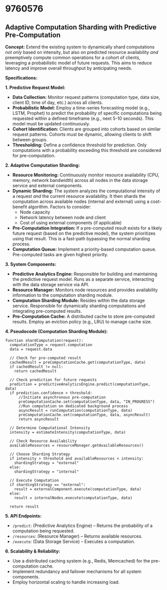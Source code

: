 # 9760576

## Adaptive Computation Sharding with Predictive Pre-Computation

**Concept:** Extend the existing system to dynamically shard computations *not only* based on intensity, but also on predicted resource availability *and* preemptively compute common operations for a cohort of clients, leveraging a probabilistic model of future requests. This aims to reduce latency and improve overall throughput by anticipating needs.

**Specifications:**

**1. Predictive Request Model:**

*   **Data Collection:** Monitor request patterns (computation type, data size, client ID, time of day, etc.) across all clients.
*   **Probabilistic Model:** Employ a time-series forecasting model (e.g., LSTM, Prophet) to predict the probability of specific computations being requested within a defined timeframe (e.g., next 5-10 seconds). This model must be updated continuously.
*   **Cohort Identification:**  Clients are grouped into cohorts based on similar request patterns.  Cohorts must be dynamic, allowing clients to shift between groups.
*   **Thresholding:** Define a confidence threshold for prediction. Only computations with a probability exceeding this threshold are considered for pre-computation.

**2. Adaptive Computation Sharding:**

*   **Resource Monitoring:** Continuously monitor resource availability (CPU, memory, network bandwidth) across all nodes in the data storage service and external components.
*   **Dynamic Sharding:** The system analyzes the computational intensity of a request *and* the current resource availability.  It then shards the computation across available nodes (internal and external) using a cost-benefit algorithm.  Factors to consider:
    *   Node capacity
    *   Network latency between node and client
    *   Cost of using external components (if applicable)
*   **Pre-Computation Integration:**  If a pre-computed result exists for a likely future request (based on the predictive model), the system prioritizes using that result.  This is a fast-path bypassing the normal sharding process.
*   **Computation Queue:** Implement a priority-based computation queue. Pre-computed tasks are given highest priority.

**3. System Components:**

*   **Predictive Analytics Engine:**  Responsible for building and maintaining the predictive request model. Runs as a separate service, interacting with the data storage service via API.
*   **Resource Manager:** Monitors node resources and provides availability information to the computation sharding module.
*   **Computation Sharding Module:**  Resides within the data storage service.  Responsible for dynamically sharding computations and integrating pre-computed results.
*   **Pre-Computation Cache:** A distributed cache to store pre-computed results.  Employ an eviction policy (e.g., LRU) to manage cache size.

**4. Pseudocode (Computation Sharding Module):**

```pseudocode
function shardComputation(request):
  computationType = request.computation
  data = request.data

  // Check for pre-computed result
  cachedResult = preComputationCache.get(computationType, data)
  if cachedResult != null:
    return cachedResult

  // Check prediction for future requests
  prediction = predictiveAnalyticsEngine.predict(computationType, data)
  if prediction.confidence > threshold:
      //Initiate asynchronous pre-computation
      preComputationCache.set(computationType, data, "IN_PROGRESS")
      //Run computation on dedicated background process
      asyncResult = runComputation(computationType, data)
      preComputationCache.set(computationType, data, asyncResult)
      return asyncResult

  // Determine Computational Intensity
  intensity = estimateIntensity(computationType, data)

  // Check Resource Availability
  availableResources = resourceManager.getAvailableResources()

  // Choose Sharding Strategy
  if intensity > threshold and availableResources < intensity:
    shardingStrategy = "external"
  else:
    shardingStrategy = "internal"

  // Execute Computation
  if shardingStrategy == "external":
    result = externalComponent.execute(computationType, data)
  else:
    result = internalNodes.execute(computationType, data)

  return result
```

**5. API Endpoints:**

*   `/predict`: (Predictive Analytics Engine) – Returns the probability of a computation being requested.
*   `/resources`: (Resource Manager) – Returns available resources.
*   `/execute`: (Data Storage Service) – Executes a computation.

**6. Scalability & Reliability:**

*   Use a distributed caching system (e.g., Redis, Memcached) for the pre-computation cache.
*   Implement redundancy and failover mechanisms for all system components.
*   Employ horizontal scaling to handle increasing load.